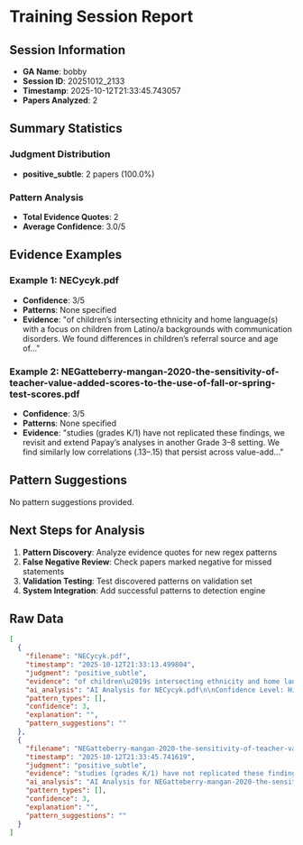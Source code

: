 # Training Session Report

## Session Information
- **GA Name**: bobby
- **Session ID**: 20251012_2133
- **Timestamp**: 2025-10-12T21:33:45.743057
- **Papers Analyzed**: 2

## Summary Statistics

### Judgment Distribution
- **positive_subtle**: 2 papers (100.0%)

### Pattern Analysis
- **Total Evidence Quotes**: 2
- **Average Confidence**: 3.0/5

## Evidence Examples


### Example 1: NECycyk.pdf
- **Confidence**: 3/5
- **Patterns**: None specified
- **Evidence**: "of children’s intersecting ethnicity and home language(s) with a focus on children from Latino/a backgrounds with
communication disorders. We found differences in children’s referral source and age of..."


### Example 2: NEGatteberry-mangan-2020-the-sensitivity-of-teacher-value-added-scores-to-the-use-of-fall-or-spring-test-scores.pdf
- **Confidence**: 3/5
- **Patterns**: None specified
- **Evidence**: "studies (grades K/1) have not replicated these findings, we revisit and extend Papay’s analyses in another Grade 3–8
setting. We find similarly low correlations (.13–.15) that persist across value-add..."

## Pattern Suggestions

No pattern suggestions provided.

## Next Steps for Analysis

1. **Pattern Discovery**: Analyze evidence quotes for new regex patterns
2. **False Negative Review**: Check papers marked negative for missed statements  
3. **Validation Testing**: Test discovered patterns on validation set
4. **System Integration**: Add successful patterns to detection engine

## Raw Data

```json
[
  {
    "filename": "NECycyk.pdf",
    "timestamp": "2025-10-12T21:33:13.499804",
    "judgment": "positive_subtle",
    "evidence": "of children\u2019s intersecting ethnicity and home language(s) with a focus on children from Latino/a backgrounds with\ncommunication disorders. We found differences in children\u2019s referral source and age of referral, likelihood of evaluation\nand placement, and type of placement for conditions related to communication, including autism spectrum disorder and\nhearing impairment. Results showed differences in EI and ECSE; however, disproportionality appeared greatest among\nSpanish-speaking Latino/a children and non-Latino/a children who spoke languages other than English compared to\nnon-Latino/a English-speaking counterparts. Our findings suggest that attending to children\u2019s intersecting ethnicity and",
    "ai_analysis": "AI Analysis for NECycyk.pdf\n\nConfidence Level: High (0.800)\nRecommendation: Explicit positionality detected\nPatterns Detected: Subtle Positionality\n\n\nEvidence Excerpts Found: #1 - Ai Explanation\nLikely Location: Introduction/Background\nSTRONG positionality detected (Confidence: 0.80) Patterns identified: subtle_positionality Key evidence: \u2022 subtle: Relevant Passages: 1. \"Our findings suggest that attending to children\u2019s intersecting ethnicity and language backgrounds in referral, evaluation, and....\n\n\n#2 - Final Assessment\nLikely Location: Introduction/Background\nThe preliminary findings indicate a nuanced understanding of how intersecting ethnicity and language backgrounds influence referral, evaluation, and placement in early intervention and early childhood special education (EI and EcSE) systems. The evidence suggests that there are significant disparities, particularly affecting Spanish-speaking Latino/a children and those from non-Latino/a backgrounds who speak languages other than English....\n\n\n#3 - Subtle\nLikely Location: Introduction/Background\nRelevant Passages: 1. \"Our findings suggest that attending to children\u2019s intersecting ethnicity and language backgrounds in referral, evaluation, and placement add nuance to examinations of disproportionality.\" 2. \"To develop targeted solutions that enhance equity for young children of color with communication concerns, we must precisely identify at which points in the EI/ECSE system, from referral to placement, outcomes differ for specific groups of children and families....\n\n\n\nAI Recommendation:\nStrong evidence of explicit positionality statements. Recommend categorizing as Explicit.",
    "pattern_types": [],
    "confidence": 3,
    "explanation": "",
    "pattern_suggestions": ""
  },
  {
    "filename": "NEGatteberry-mangan-2020-the-sensitivity-of-teacher-value-added-scores-to-the-use-of-fall-or-spring-test-scores.pdf",
    "timestamp": "2025-10-12T21:33:45.741619",
    "judgment": "positive_subtle",
    "evidence": "studies (grades K/1) have not replicated these findings, we revisit and extend Papay\u2019s analyses in another Grade 3\u20138\nsetting. We find similarly low correlations (.13\u2013.15) that persist across value-added specifications. We delineate and apply a\nliterature-based framework for considering the role of summer learning loss in producing these low correlations.\nKeywords: correlational analysis; econometric analysis; educational policy; regression analyses; school/teacher\neffectiveness; validity/reliability\nuring the past 10 years, many U.S. states have revised of -.10) to those same teachers\u2019 VAM scores from a model using\nD their teacher evaluation systems to incorporate value- test score changes from current fall to next fall.3 This finding\nadded measures (VAM) scores. Federal Race to the Top should be of great concern: There is no principled reason to use\ngrants initially spurred these changes, and the more recent Every spring-to-spring over fall-to-fall pre/post timeframes to con-\nStudent Succeeds Act\u2014although not requiring states to link struct VAMs, and according to Papay\u2019s results, this choice\u2014\nteacher evaluations specifically to test scores\u2014codified the made solely as an artifact of the timing of statewide testing\nexpectation that districts distinguish teachers based on effective- systems\u2014would lead to an entirely different ranking of teachers\u2019",
    "ai_analysis": "AI Analysis for NEGatteberry-mangan-2020-the-sensitivity-of-teacher-value-added-scores-to-the-use-of-fall-or-spring-test-scores.pdf\n\nConfidence Level: High (0.750)\nRecommendation: Explicit positionality detected\nPatterns Detected: Subtle Positionality\n\n\nEvidence Excerpts Found: #1 - Ai Explanation\nLikely Location: Body/Content\nSTRONG positionality detected (Confidence: 0.75) Patterns identified: subtle_positionality Key evidence: \u2022 subtle: The text contains several subtle indicators of positionality awareness, particularly in relation to the authors' engagement with the research context....\n\n\n#2 - Final Assessment\nLikely Location: Methodology\nThe preliminary findings indicate a nuanced understanding of positionality within the research context, particularly in how the authors engage with the implications of their findings regarding teacher value-added measures (VAMs). The subtle indicators of positionality awareness suggest that the authors are cognizant of the broader educational landscape and the potential biases inherent in their methodologies....\n\n\n#3 - Subtle\nLikely Location: Results/Findings\nThe text contains several subtle indicators of positionality awareness, particularly in relation to the authors' engagement with the research context and the implications of their findings. Here are the relevant passages and explanations: 1. **Acknowledgment of Research Context**: - The authors mention, \"Given that Papay\u2019s findings would have serious implications for policies that use VAM scores, but results from later studies substantively differ, we take up this line of inquiry in a new school district with data from a more recent period....\n\n\n\nAI Recommendation:\nStrong evidence of explicit positionality statements. Recommend categorizing as Explicit.",
    "pattern_types": [],
    "confidence": 3,
    "explanation": "",
    "pattern_suggestions": ""
  }
]
```
